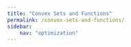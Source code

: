 ```yaml
---
title: "Convex Sets and Functions"
permalink: /convex-sets-and-functions/
sidebar:
    nav: "optimization"
---
```

